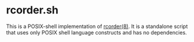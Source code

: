 rcorder.sh
==========

This is a POSIX-shell implementation of [rcorder(8)][1].  It is a
standalone script that uses only POSIX shell language constructs and
has no dependencies.

[1]: http://man-k.org/man/NetBSD-current/8/rcorder?r=1&q=rcorder
